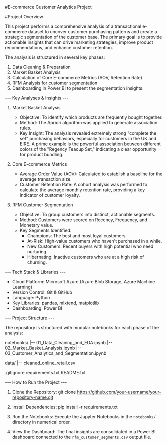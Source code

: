 #E-commerce Customer Analytics Project

#Project Overview

This project performs a comprehensive analysis of a transactional e-commerce dataset to uncover customer purchasing patterns and create a strategic segmentation of the customer base. The primary goal is to provide actionable insights that can drive marketing strategies, improve product recommendations, and enhance customer retention.

The analysis is structured in several key phases:
1. Data Cleaning & Preparation
2. Market Basket Analysis
3. Calculation of Core E-commerce Metrics (AOV, Retention Rate)
4. RFM Analysis for customer segmentation
5. Dashboarding in Power BI to present the segmentation insights.


--- Key Analyses & Insights ---

1. Market Basket Analysis
   * Objective: To identify which products are frequently bought together.
   * Method: The Apriori algorithm was applied to generate association rules.
   * Key Insight: The analysis revealed extremely strong "complete the set" purchasing behaviors, especially for customers in the UK and EIRE. A prime example is the powerful association between different colors of the "Regency Teacup Set," indicating a clear opportunity for product bundling.

2. Core E-commerce Metrics
   * Average Order Value (AOV): Calculated to establish a baseline for the average transaction size.
   * Customer Retention Rate: A cohort analysis was performed to calculate the average monthly retention rate, providing a key indicator of customer loyalty.

3. RFM Customer Segmentation
   * Objective: To group customers into distinct, actionable segments.
   * Method: Customers were scored on Recency, Frequency, and Monetary value.
   * Key Segments Identified:
     - Champions: The best and most loyal customers.
     - At-Risk: High-value customers who haven't purchased in a while.
     - New Customers: Recent buyers with high potential who need nurturing.
     - Hibernating: Inactive customers who are at a high risk of churning.


--- Tech Stack & Libraries ---

* Cloud Platform: Microsoft Azure (Azure Blob Storage, Azure Machine Learning)
* Version Control: Git & GitHub
* Language: Python
* Key Libraries: pandas, mlxtend, matplotlib
* Dashboarding: Power BI


--- Project Structure ---

The repository is structured with modular notebooks for each phase of the analysis:

notebooks/
  |-- 01_Data_Cleaning_and_EDA.ipynb
  |-- 02_Market_Basket_Analysis.ipynb
  |-- 03_Customer_Analytics_and_Segmentation.ipynb

data/
  |-- cleaned_online_retail.csv

.gitignore
requirements.txt
README.txt


--- How to Run the Project ---

1. Clone the Repository:
   git clone https://github.com/your-username/your-repository-name.git

2. Install Dependencies:
   pip install -r requirements.txt

3. Run the Notebooks:
   Execute the Jupyter Notebooks in the `notebooks/` directory in numerical order.

4. View the Dashboard:
   The final insights are consolidated in a Power BI dashboard connected to the `rfm_customer_segments.csv` output file.
